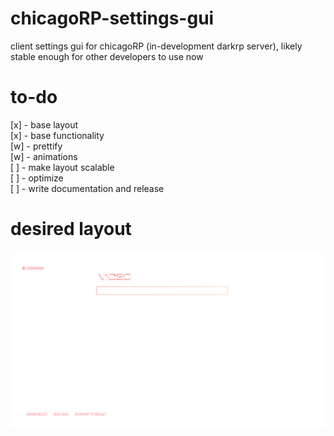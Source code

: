# chicagoRP-settings-gui
client settings gui for chicagoRP (in-development darkrp server), likely stable enough for other developers to use now

# to-do
[x] - base layout    
[x] - base functionality    
[w] - prettify    
[w] - animations    
[ ] - make layout scalable          
[ ] - optimize    
[ ] - write documentation and release    

# desired layout
![alt text](https://github.com/SpiffyJUNIOR/chicagorp-settings-gui/blob/main/settingscreen.png?raw=true)
